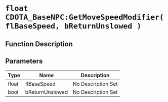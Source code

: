 # `float CDOTA_BaseNPC:GetMoveSpeedModifier(flBaseSpeed, bReturnUnslowed )`
## Function Description

## Parameters
Type|Name|Description
--|--|--
float|flBaseSpeed|No Description Set
bool|bReturnUnslowed|No Description Set
